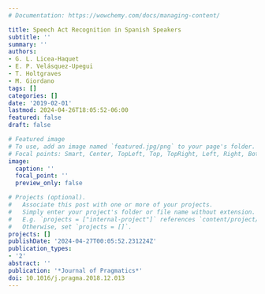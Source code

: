 ```yaml
---
# Documentation: https://wowchemy.com/docs/managing-content/

title: Speech Act Recognition in Spanish Speakers
subtitle: ''
summary: ''
authors:
- G. L. Licea-Haquet
- E. P. Velásquez-Upegui
- T. Holtgraves
- M. Giordano
tags: []
categories: []
date: '2019-02-01'
lastmod: 2024-04-26T18:05:52-06:00
featured: false
draft: false

# Featured image
# To use, add an image named `featured.jpg/png` to your page's folder.
# Focal points: Smart, Center, TopLeft, Top, TopRight, Left, Right, BottomLeft, Bottom, BottomRight.
image:
  caption: ''
  focal_point: ''
  preview_only: false

# Projects (optional).
#   Associate this post with one or more of your projects.
#   Simply enter your project's folder or file name without extension.
#   E.g. `projects = ["internal-project"]` references `content/project/deep-learning/index.md`.
#   Otherwise, set `projects = []`.
projects: []
publishDate: '2024-04-27T00:05:52.231224Z'
publication_types:
- '2'
abstract: ''
publication: '*Journal of Pragmatics*'
doi: 10.1016/j.pragma.2018.12.013
---
```

